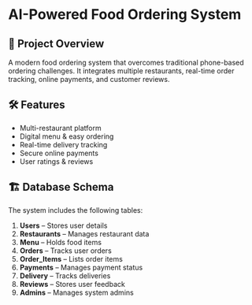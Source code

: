 # AI-Powered Food Ordering System  

## 📌 Project Overview  
A modern food ordering system that overcomes traditional phone-based ordering challenges. It integrates multiple restaurants, real-time order tracking, online payments, and customer reviews.  

## 🛠️ Features  
- Multi-restaurant platform  
- Digital menu & easy ordering  
- Real-time delivery tracking  
- Secure online payments  
- User ratings & reviews  

## 🏗️ Database Schema  
The system includes the following tables:  
1. **Users** – Stores user details  
2. **Restaurants** – Manages restaurant data  
3. **Menu** – Holds food items  
4. **Orders** – Tracks user orders  
5. **Order_Items** – Lists order items  
6. **Payments** – Manages payment status  
7. **Delivery** – Tracks deliveries  
8. **Reviews** – Stores user feedback  
9. **Admins** – Manages system admins  

